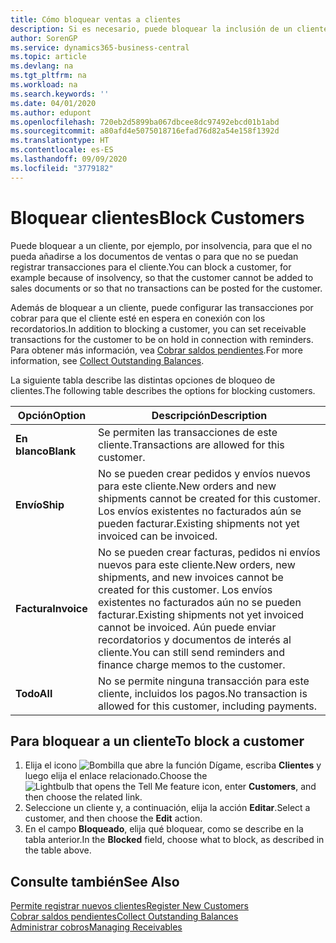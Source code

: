 ```yaml
---
title: Cómo bloquear ventas a clientes
description: Si es necesario, puede bloquear la inclusión de un cliente en documentos de ventas y otras transacciones de ventas.
author: SorenGP
ms.service: dynamics365-business-central
ms.topic: article
ms.devlang: na
ms.tgt_pltfrm: na
ms.workload: na
ms.search.keywords: ''
ms.date: 04/01/2020
ms.author: edupont
ms.openlocfilehash: 720eb2d5899ba067dbcee8dc97492ebcd01b1abd
ms.sourcegitcommit: a80afd4e5075018716efad76d82a54e158f1392d
ms.translationtype: HT
ms.contentlocale: es-ES
ms.lasthandoff: 09/09/2020
ms.locfileid: "3779182"
---
```

# <a name="block-customers"></a><span data-ttu-id="ef233-103">Bloquear clientes</span><span class="sxs-lookup"><span data-stu-id="ef233-103">Block Customers</span></span>
<span data-ttu-id="ef233-104">Puede bloquear a un cliente, por ejemplo, por insolvencia, para que el no pueda añadirse a los documentos de ventas o para que no se puedan registrar transacciones para el cliente.</span><span class="sxs-lookup"><span data-stu-id="ef233-104">You can block a customer, for example because of insolvency, so that the customer cannot be added to sales documents or so that no transactions can be posted for the customer.</span></span>

<span data-ttu-id="ef233-105">Además de bloquear a un cliente, puede configurar las transacciones por cobrar para que el cliente esté en espera en conexión con los recordatorios.</span><span class="sxs-lookup"><span data-stu-id="ef233-105">In addition to blocking a customer, you can set receivable transactions for the customer to be on hold in connection with reminders.</span></span> <span data-ttu-id="ef233-106">Para obtener más información, vea [Cobrar saldos pendientes](receivables-collect-outstanding-balances.md).</span><span class="sxs-lookup"><span data-stu-id="ef233-106">For more information, see [Collect Outstanding Balances](receivables-collect-outstanding-balances.md).</span></span>   

<span data-ttu-id="ef233-107">La siguiente tabla describe las distintas opciones de bloqueo de clientes.</span><span class="sxs-lookup"><span data-stu-id="ef233-107">The following table describes the options for blocking customers.</span></span>  

|<span data-ttu-id="ef233-108">Opción</span><span class="sxs-lookup"><span data-stu-id="ef233-108">Option</span></span>|<span data-ttu-id="ef233-109">Descripción</span><span class="sxs-lookup"><span data-stu-id="ef233-109">Description</span></span>|  
|--------------------|------------|  
|<span data-ttu-id="ef233-110">**En blanco**</span><span class="sxs-lookup"><span data-stu-id="ef233-110">**Blank**</span></span>|<span data-ttu-id="ef233-111">Se permiten las transacciones de este cliente.</span><span class="sxs-lookup"><span data-stu-id="ef233-111">Transactions are allowed for this customer.</span></span>|
|<span data-ttu-id="ef233-112">**Envío**</span><span class="sxs-lookup"><span data-stu-id="ef233-112">**Ship**</span></span>|<span data-ttu-id="ef233-113">No se pueden crear pedidos y envíos nuevos para este cliente.</span><span class="sxs-lookup"><span data-stu-id="ef233-113">New orders and new shipments cannot be created for this customer.</span></span> <span data-ttu-id="ef233-114">Los envíos existentes no facturados aún se pueden facturar.</span><span class="sxs-lookup"><span data-stu-id="ef233-114">Existing shipments not yet invoiced can be invoiced.</span></span>|  
|<span data-ttu-id="ef233-115">**Factura**</span><span class="sxs-lookup"><span data-stu-id="ef233-115">**Invoice**</span></span>|<span data-ttu-id="ef233-116">No se pueden crear facturas, pedidos ni envíos nuevos para este cliente.</span><span class="sxs-lookup"><span data-stu-id="ef233-116">New orders, new shipments, and new invoices cannot be created for this customer.</span></span> <span data-ttu-id="ef233-117">Los envíos existentes no facturados aún no se pueden facturar.</span><span class="sxs-lookup"><span data-stu-id="ef233-117">Existing shipments not yet invoiced cannot be invoiced.</span></span> <span data-ttu-id="ef233-118">Aún puede enviar recordatorios y documentos de interés al cliente.</span><span class="sxs-lookup"><span data-stu-id="ef233-118">You can still send reminders and finance charge memos to the customer.</span></span>|  
|<span data-ttu-id="ef233-119">**Todo**</span><span class="sxs-lookup"><span data-stu-id="ef233-119">**All**</span></span>|<span data-ttu-id="ef233-120">No se permite ninguna transacción para este cliente, incluidos los pagos.</span><span class="sxs-lookup"><span data-stu-id="ef233-120">No transaction is allowed for this customer, including payments.</span></span>|  

## <a name="to-block-a-customer"></a><span data-ttu-id="ef233-121">Para bloquear a un cliente</span><span class="sxs-lookup"><span data-stu-id="ef233-121">To block a customer</span></span>  
1. <span data-ttu-id="ef233-122">Elija el icono ![Bombilla que abre la función Dígame](media/ui-search/search_small.png "Dígame qué desea hacer"), escriba **Clientes** y luego elija el enlace relacionado.</span><span class="sxs-lookup"><span data-stu-id="ef233-122">Choose the ![Lightbulb that opens the Tell Me feature](media/ui-search/search_small.png "Tell me what you want to do") icon, enter **Customers**, and then choose the related link.</span></span>
2. <span data-ttu-id="ef233-123">Seleccione un cliente y, a continuación, elija la acción **Editar**.</span><span class="sxs-lookup"><span data-stu-id="ef233-123">Select a customer, and then choose the **Edit** action.</span></span>
3. <span data-ttu-id="ef233-124">En el campo **Bloqueado**, elija qué bloquear, como se describe en la tabla anterior.</span><span class="sxs-lookup"><span data-stu-id="ef233-124">In the **Blocked** field, choose what to block, as described in the table above.</span></span>

## <a name="see-also"></a><span data-ttu-id="ef233-125">Consulte también</span><span class="sxs-lookup"><span data-stu-id="ef233-125">See Also</span></span>  
[<span data-ttu-id="ef233-126">Permite registrar nuevos clientes</span><span class="sxs-lookup"><span data-stu-id="ef233-126">Register New Customers</span></span>](sales-how-register-new-customers.md)  
[<span data-ttu-id="ef233-127">Cobrar saldos pendientes</span><span class="sxs-lookup"><span data-stu-id="ef233-127">Collect Outstanding Balances</span></span>](receivables-collect-outstanding-balances.md)  
[<span data-ttu-id="ef233-128">Administrar cobros</span><span class="sxs-lookup"><span data-stu-id="ef233-128">Managing Receivables</span></span>](receivables-manage-receivables.md)  
